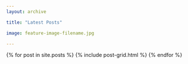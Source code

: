 ```yaml
---
layout: archive

title: "Latest Posts"

image: feature-image-filename.jpg 

---
```


<div class="tiles">
{% for post in site.posts %}
	{% include post-grid.html %}
{% endfor %}
</div><!-- /.tiles -->
